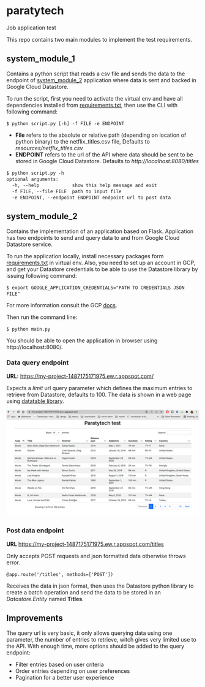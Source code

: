 # paratytech
Job application test

This repo contains two main modules to implement the test requirements.

## system_module_1
Contains a python script that reads a csv file and sends the data to the endpoint of [system_module_2](https://github.com/yasseraj/paratytech/tree/main/system_module_2) application where data is sent and backed in Google Cloud Datastore.

To run the script, first you need to activate the virtual env and have all dependencies installed from [requirements.txt](https://github.com/yasseraj/paratytech/blob/main/system_module_1/requirements.txt), then use the CLI with following command:
```console
$ python script.py [-h] -f FILE -e ENDPOINT
```
- **File** refers to the absolute or relative path (depending on location of python binary) to the netflix_titles.csv file, Defaults to *resources/netflix_titles.csv*
- **ENDPOINT** refers to the url of the API where data should be sent to be stored in Google Cloud Datastore. Defaults to *http://localhost:8080/titles*
```console
$ python script.py -h
optional arguments:
  -h, --help            show this help message and exit
  -f FILE, --file FILE  path to input file
  -e ENDPOINT, --endpoint ENDPOINT endpoint url to post data
```

## system_module_2
Contains the implementation of an application based on Flask.
Application has two endpoints to send and query data to and from Google Cloud Datastore service.

To run the application locally, install necessary packages form [requirements.txt](https://github.com/yasseraj/paratytech/blob/main/system_module_2/requirements.txt) in virtual env.
Also, you need to set up an account in GCP, and get your Datastore credentials to be able to use the Datastore library by issuing following command:
````console
$ export GOOGLE_APPLICATION_CREDENTIALS="PATH TO CREDENTIALS JSON FILE"
````
For more information consult the GCP [docs](https://cloud.google.com/datastore/docs/reference/libraries#client-libraries-install-python).

Then run the command line:
````console
$ python main.py
````

You should be able to open the application in browser using http://localhost:8080/.

### Data query endpoint
**URL:** https://my-project-1487175171975.ew.r.appspot.com/

Expects a *limit* url query parameter which defines the maximum entries to retrieve from Datastore, defaults to 100.
The data is shown in a web page using [datatable library](https://datatables.net/).

![Result of calling query endpoint on deployed application](img.png "Calling query endpoint on deployed application")

### Post data endpoint
**URL** https://my-project-1487175171975.ew.r.appspot.com/titles

Only accepts POST requests and json formatted data otherwise throws error.
```code
@app.route('/titles', methods=['POST'])
```
Receives the data in json format, then uses the Datastore python library to create a batch operation and send the data to be stored in an *Datastore.Entity* named **Titles**.

## Improvements
The query url is very basic, it only allows querying data using one parameter, the number of entries to retrieve, witch gives very limited use to the API.
With enough time, more options should be added to the query endpoint:
- Filter entries based on user criteria
- Order entries depending on user preferences
- Pagination for a better user experience

